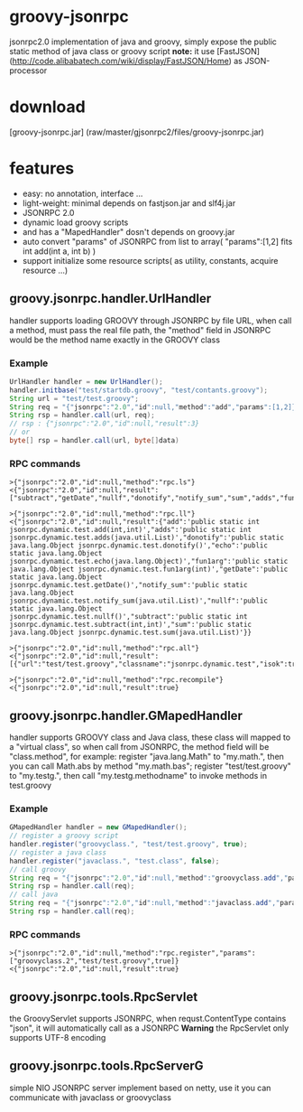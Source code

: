groovy-jsonrpc
==============

jsonrpc2.0 implementation of java and groovy, simply expose the public static method of java class or groovy script
**note:** it use [FastJSON] (http://code.alibabatech.com/wiki/display/FastJSON/Home) as JSON-processor

# download
 [groovy-jsonrpc.jar] (raw/master/gjsonrpc2/files/groovy-jsonrpc.jar)

# features
* easy: no annotation, interface ...
* light-weight: minimal depends on fastjson.jar and slf4j.jar 
* JSONRPC 2.0 
* dynamic load groovy scripts
* and has a "MapedHandler" dosn't depends on groovy.jar
* auto convert "params" of JSONRPC from list to array( "params":[1,2] fits int add(int a, int b) )
* support initialize some resource scripts( as utility, constants, acquire resource ...)

## groovy.jsonrpc.handler.UrlHandler

handler supports loading GROOVY through JSONRPC by file URL, when call a method, must pass the real file path, the "method" field in JSONRPC would be the method name exactly in the GROOVY class

### Example

``` java
UrlHandler handler = new UrlHandler();
handler.initbase("test/startdb.groovy", "test/contants.groovy");
String url = "test/test.groovy";
String req = "{"jsonrpc":"2.0","id":null,"method":"add","params":[1,2]}";
String rsp = handler.call(url, req);
// rsp : {"jsonrpc":"2.0","id":null,"result":3}
// or
byte[] rsp = handler.call(url, byte[]data)
```

### RPC commands
```
>{"jsonrpc":"2.0","id":null,"method":"rpc.ls"}
<{"jsonrpc":"2.0","id":null,"result":["subtract","getDate","nullf","donotify","notify_sum","sum","adds","fun1arg","add","echo"]}

>{"jsonrpc":"2.0","id":null,"method":"rpc.ll"}
<{"jsonrpc":"2.0","id":null,"result":{"add":'public static int jsonrpc.dynamic.test.add(int,int)',"adds":'public static int jsonrpc.dynamic.test.adds(java.util.List)',"donotify":'public static java.lang.Object jsonrpc.dynamic.test.donotify()',"echo":'public static java.lang.Object jsonrpc.dynamic.test.echo(java.lang.Object)',"fun1arg":'public static java.lang.Object jsonrpc.dynamic.test.fun1arg(int)',"getDate":'public static java.lang.Object jsonrpc.dynamic.test.getDate()',"notify_sum":'public static java.lang.Object jsonrpc.dynamic.test.notify_sum(java.util.List)',"nullf":'public static java.lang.Object jsonrpc.dynamic.test.nullf()',"subtract":'public static int jsonrpc.dynamic.test.subtract(int,int)',"sum":'public static java.lang.Object jsonrpc.dynamic.test.sum(java.util.List)'}}

>{"jsonrpc":"2.0","id":null,"method":"rpc.all"}
<{"jsonrpc":"2.0","id":null,"result":[{"url":"test/test.groovy","classname":"jsonrpc.dynamic.test","isok":true,"compiletime":1363253990140,"failmsg":""}]}

>{"jsonrpc":"2.0","id":null,"method":"rpc.recompile"}
<{"jsonrpc":"2.0","id":null,"result":true}
```

## groovy.jsonrpc.handler.GMapedHandler

handler supports GROOVY class and Java class, these class will mapped to a "virtual class", so when call from JSONRPC, the method field will be "class.method", for example: register "java.lang.Math" to "my.math.", then you can call Math.abs by method "my.math.bas"; register "test/test.groovy" to "my.testg.", then call "my.testg.methodname" to invoke methods in test.groovy
### Example

``` java
GMapedHandler handler = new GMapedHandler();
// register a groovy script
handler.register("groovyclass.", "test/test.groovy", true);
// register a java class
handler.register("javaclass.", "test.class", false);
// call groovy
String req = "{"jsonrpc":"2.0","id":null,"method":"groovyclass.add","params":[1,2]}";
String rsp = handler.call(req);
// call java
String req = "{"jsonrpc":"2.0","id":null,"method":"javaclass.add","params":[1,2]}";
String rsp = handler.call(req);
```
### RPC commands
```
>{"jsonrpc":"2.0","id":null,"method":"rpc.register","params":["groovyclass.2","test/test.groovy",true]}
<{"jsonrpc":"2.0","id":null,"result":true}
```
## groovy.jsonrpc.tools.RpcServlet

the GroovyServlet supports JSONRPC, when requst.ContentType contains "json", it will automatically call as a JSONRPC 
**Warning** the RpcServlet only supports UTF-8 encoding 

## groovy.jsonrpc.tools.RpcServerG

simple NIO JSONRPC server implement based on netty, use it you can communicate with javaclass or groovyclass

